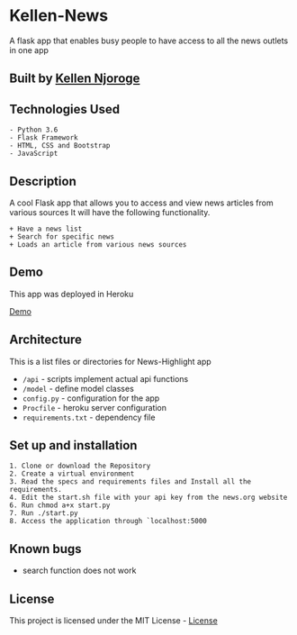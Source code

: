 # Kellen-News
A flask app that enables busy people to have access to all the news outlets in one app

## Built by [Kellen Njoroge](https://github.com/KellenNjoroge)

## Technologies Used

    - Python 3.6
    - Flask Framework
    - HTML, CSS and Bootstrap
    - JavaScript

## Description
A cool Flask  app that allows you to access and view news articles from various sources
It will have the following functionality.

    + Have a news list
    + Search for specific news
    + Loads an article from various news sources


## Demo
This app was deployed in Heroku

[Demo](https://kellennews.herokuapp.com/)

## Architecture
This is a list files or directories for News-Highlight app

+ `/api` - scripts implement actual api functions
+ `/model` - define  model classes
+ `config.py` - configuration for the app
+ `Procfile` - heroku server configuration
+ `requirements.txt` - dependency file

## Set up and installation

    1. Clone or download the Repository
    2. Create a virtual environment
    3. Read the specs and requirements files and Install all the requirements.
    4. Edit the start.sh file with your api key from the news.org website
    6. Run chmod a+x start.py
    7. Run ./start.py
    8. Access the application through `localhost:5000

## Known bugs

- search function does not work

## License

This project is licensed under the MIT License - [License](LICENSE)
